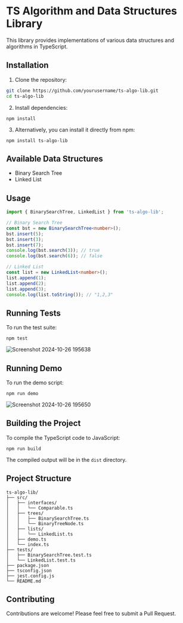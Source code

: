 # TS Algorithm and Data Structures Library

This library provides implementations of various data structures and algorithms in TypeScript.

## Installation

1. Clone the repository:
```bash
git clone https://github.com/yourusername/ts-algo-lib.git
cd ts-algo-lib
```
2. Install dependencies:

```shellscript
npm install
```

3. Alternatively, you can install it directly from npm:
```shellscript
npm install ts-algo-lib
```

## Available Data Structures

- Binary Search Tree
- Linked List

## Usage

```typescript
import { BinarySearchTree, LinkedList } from 'ts-algo-lib';

// Binary Search Tree
const bst = new BinarySearchTree<number>();
bst.insert(5);
bst.insert(3);
bst.insert(7);
console.log(bst.search(3)); // true
console.log(bst.search(6)); // false

// Linked List
const list = new LinkedList<number>();
list.append(1);
list.append(2);
list.append(3);
console.log(list.toString()); // "1,2,3"
```

## Running Tests

To run the test suite:

```shellscript
npm test
```
![Screenshot 2024-10-26 195638](https://github.com/user-attachments/assets/3db92d17-99e3-4119-90bd-b3ebcb1301a5)

## Running Demo

To run the demo script:

```shellscript
npm run demo
```
![Screenshot 2024-10-26 195650](https://github.com/user-attachments/assets/b6f402c7-c115-47e9-825a-2c0baf98662e)

## Building the Project

To compile the TypeScript code to JavaScript:

```shellscript
npm run build
```

The compiled output will be in the `dist` directory.

## Project Structure

```plaintext
ts-algo-lib/
├── src/
│   ├── interfaces/
│   │   └── Comparable.ts
│   ├── trees/
│   │   ├── BinarySearchTree.ts
│   │   └── BinaryTreeNode.ts
│   ├── lists/
│   │   └── LinkedList.ts
│   ├── demo.ts
│   └── index.ts
├── tests/
│   ├── BinarySearchTree.test.ts
│   └── LinkedList.test.ts
├── package.json
├── tsconfig.json
├── jest.config.js
└── README.md
```

## Contributing

Contributions are welcome! Please feel free to submit a Pull Request.
